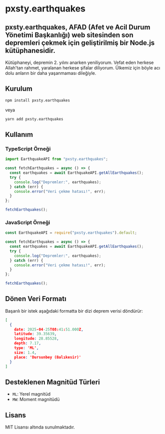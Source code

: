 # pxsty.earthquakes

## pxsty.earthquakes, AFAD (Afet ve Acil Durum Yönetimi Başkanlığı) web sitesinden son depremleri çekmek için geliştirilmiş bir Node.js kütüphanesidir.

Kütüphaneyi, depremin 2. yılını anarken yeniliyorum. Vefat eden herkese Allah'tan rahmet, yaralanan herkese şifalar diliyorum. Ülkemiz için böyle acı dolu anların bir daha yaşanmaması dileğiyle.

## Kurulum

```sh
npm install pxsty.earthquakes
```

veya

```sh
yarn add pxsty.earthquakes
```

## Kullanım

### TypeScript Örneği

```ts
import EarthquakeAPI from "pxsty.earthquakes";

const fetchEarthquakes = async () => {
  const earthquakes = await EarthquakeAPI.getAllEarthquakes();
  try {
    console.log("Depremler:", earthquakes);
  } catch (err) {
    console.error("Veri çekme hatası!", err);
  }
};

fetchEarthquakes();
```

### JavaScript Örneği

```js
const EarthquakeAPI = require("pxsty.earthquakes").default;

const fetchEarthquakes = async () => {
  const earthquakes = await EarthquakeAPI.getAllEarthquakes();
  try {
    console.log("Depremler:", earthquakes);
  } catch (err) {
    console.error("Veri çekme hatası!", err);
  }
};

fetchEarthquakes();
```

## Dönen Veri Formatı

Başarılı bir istek aşağıdaki formatta bir dizi deprem verisi döndürür:

```json
[
  {
    date: 2025-04-25T08:41:51.000Z,
    latitude: 39.35639,
    longitude: 28.85528,
    depth: 7.17,
    type: 'ML',
    size: 1.4,
    place: 'Dursunbey (Balıkesir)'
  }
]
```

## Desteklenen Magnitüd Türleri

- `ML`: Yerel magnitüd
- `MW`: Moment magnitüdü

## Lisans

MIT Lisansı altında sunulmaktadır.
